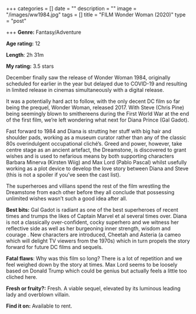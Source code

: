 +++
categories = []
date = ""
description = ""
image = "/images/ww1984.jpg"
tags = []
title = "FILM Wonder Woman (2020)"
type = "post"

+++
**Genre:** Fantasy/Adventure

**Age rating:** 12

**Length**: 2h 31m

**My rating:** 3.5 stars

December finally saw the release of Wonder Woman 1984, originally scheduled for earlier in the year but delayed due to COVID-19 and resulting in limited release in cinemas simultaneously with a digital release.

It was a potentially hard act to follow, with the only decent DC film so far being the prequel, Wonder Woman, released 2017. With Steve (Chris Pine) being seemingly blown to smithereens during the First World War at the end of the first film, we’re left wondering what next for Diana Prince (Gal Gadot).

Fast forward to 1984 and Diana is strutting her stuff with big hair and shoulder pads, working as a museum curator rather than any of the classic 80s overindulgent occupational cliché’s. Greed and power, however, take centre stage as an ancient artefact, the Dreamstone, is discovered to grant wishes and is used to nefarious means by both supporting characters Barbara Minerva (Kirsten Wiig) and Max Lord (Pablo Pascal) whilst usefully working as a plot device to develop the love story between Diana and Steve (this is not a spoiler if you’ve seen the cast list).

The superheroes and villians spend the rest of the film wrestling the Dreamstone from each other before they all conclude that possessing unlimited wishes wasn’t such a good idea after all.

**Best bits:** Gal Gadot is radiant as one of the best superheroes of recent times and trumps the likes of Captain Marvel et al several times over. Diana is not a classically over-confident, cocky superhero and we witness her reflective side as well as her burgeoning inner strength, wisdom and courage . New characters are introduced, Cheetah and Asteria (a cameo which will delight TV viewers from the 1970s) which in turn propels the story forward for future DC films and sequels.

**Fatal flaws**: Why was this film so long? There is a lot of repetition and we feel weighed down by the story at times. Max Lord seems to be loosely based on Donald Trump which could be genius but actually feels a little too cliched here.

**Fresh or fruity?:** Fresh. A viable sequel, elevated by its luminous leading lady and overblown villain.

**Find it on:** Available to rent.